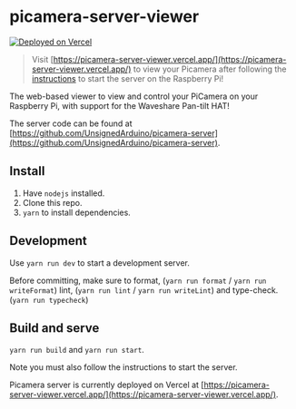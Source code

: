 # picamera-server-viewer

[![Deployed on Vercel](https://img.shields.io/badge/Deployed%20on-Vercel-blue?logo=vercel)](https://picamera-server.vercel.app/)

> Visit [https://picamera-server-viewer.vercel.app/](https://picamera-server-viewer.vercel.app/) to view your
> Picamera after following the [instructions](https://github.com/UnsignedArduino/picamera-server/blob/main/README.md#install)
> to start the server on the Raspberry Pi!

The web-based viewer to view and control your PiCamera on your Raspberry Pi, with support for the Waveshare Pan-tilt HAT!

The server code can be found at 
[https://github.com/UnsignedArduino/picamera-server](https://github.com/UnsignedArduino/picamera-server).

## Install

1. Have `nodejs` installed.
2. Clone this repo.
3. `yarn` to install dependencies.

## Development

Use `yarn run dev` to start a development server.

Before committing, make sure to format, (`yarn run format` / `yarn run writeFormat`) lint, (`yarn run lint` / `yarn run writeLint`)
and type-check. (`yarn run typecheck`)

## Build and serve

`yarn run build` and `yarn run start`.

Note you must also follow the instructions to start the server. 

Picamera server is currently deployed on Vercel at [https://picamera-server-viewer.vercel.app/](https://picamera-server-viewer.vercel.app/).
